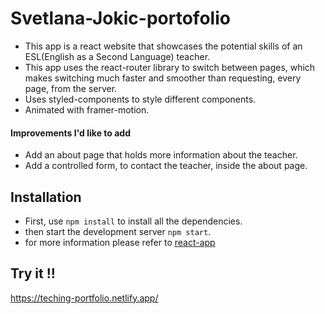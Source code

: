 # Svetlana-Jokic-portofolio

- This app is a react website that showcases the potential skills of an ESL(English as a Second Language) teacher.
- This app uses the react-router library to switch between pages, which makes switching much faster and smoother than requesting, every page, from the server.
- Uses styled-components to style different components.
- Animated with framer-motion.

#### Improvements I'd like to add

- Add an about page that holds more information about the teacher.
- Add a controlled form, to contact the teacher, inside the about page.

## Installation

- First, use `npm install` to install all the dependencies.
- then start the development server `npm start`.
- for more information please refer to [react-app](/react-app.md)

## Try it !!

https://teching-portfolio.netlify.app/
